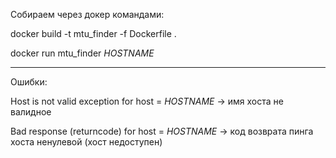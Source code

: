 Собираем через докер командами:

docker build -t mtu_finder -f Dockerfile .

docker run mtu_finder *HOSTNAME*

------------------------------------------

Ошибки:

Host is not valid exception for host = *HOSTNAME* -> имя хоста не валидное

Bad response (returncode) for host = *HOSTNAME* -> код возврата пинга хоста ненулевой (хост недоступен)
